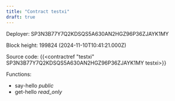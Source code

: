 ```yaml
---
title: "Contract testxi"
draft: true
---
```

Deployer: SP3N3B77Y7Q2KDSQS5A630AN2HGZ96P36ZJAYK1MY


 



Block height: 199824 (2024-11-10T10:41:21.000Z)

Source code: {{<contractref "testxi" SP3N3B77Y7Q2KDSQS5A630AN2HGZ96P36ZJAYK1MY testxi>}}

Functions:

* say-hello _public_
* get-hello _read_only_
